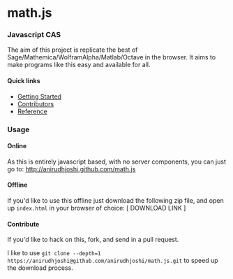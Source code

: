 math.js
=======

### Javascript CAS ###

The aim of this project is replicate the best of Sage/Mathemica/WolframAlpha/Matlab/Octave in the browser. It aims to make programs like this easy and available for all.

#### Quick links ####

  * [Getting Started](http://anirudhjoshi.github.com/math.js/tutorial.html)
  * [Contributors](http://github.com/mrdoob/three.js/contributors)
  * [Reference](http://github.com/anirudhjoshi/math.js/wiki)

### Usage ###

#### Online ####

As this is entirely javascript based, with no server components, you can
just go to: http://anirudhjoshi.github.com/math.js

#### Offline ####

If you'd like to use this offline just download the following zip file,
and open up ```index.html``` in your browser of choice: [ DOWNLOAD LINK
]

#### Contribute ####

If you'd like to hack on this, fork, and send in a pull request.

I like to use ```git clone --depth=1 https://anirudhjoshi@github.com/anirudhjoshi/math.js.git``` to speed up the download process.
